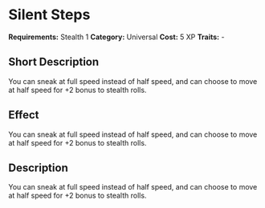 # Silent Steps

**Requirements:** Stealth 1
**Category:** Universal
**Cost:** 5 XP
**Traits:** -


## Short Description
You can sneak at full speed instead of half speed, and can choose to move at half speed for +2 bonus to stealth rolls.

## Effect
You can sneak at full speed instead of half speed, and can choose to move at half speed for +2 bonus to stealth rolls.

## Description
You can sneak at full speed instead of half speed, and can choose to move at half speed for +2 bonus to stealth rolls.